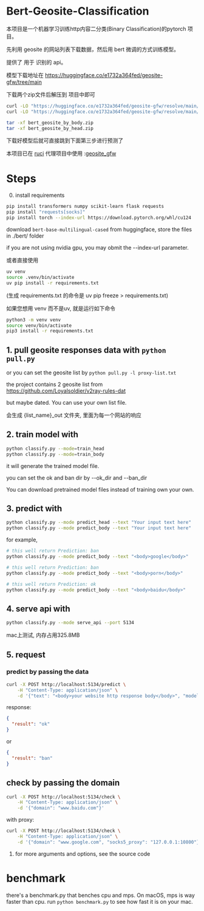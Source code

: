 # Bert-Geosite-Classification

本项目是一个机器学习训练http内容二分类(Binary Classification)的pytorch 项目。

先利用 geosite 的网站列表下载数据，然后用 bert 微调的方式训练模型。

提供了 用于 识别的 api。

模型下载地址在
https://huggingface.co/e1732a364fed/geosite-gfw/tree/main

下载两个zip文件后解压到 项目中即可

```sh
curl -LO "https://huggingface.co/e1732a364fed/geosite-gfw/resolve/main/bert_geosite_by_body.zip?download=true"
curl -LO "https://huggingface.co/e1732a364fed/geosite-gfw/resolve/main/bert_geosite_by_head.zip?download=true"

tar -xf bert_geosite_by_body.zip
tar -xf bert_geosite_by_head.zip
```

下载好模型后就可直接跳到下面第三步进行预测了

本项目已在 [ruci](https://github.com/e1732a364fed/ruci) 代理项目中使用 :[geosite_gfw](https://e1732a364fed.github.io/ruci/lua/route_config.html#geosite_gfw)

# Steps

0. install requirements

```sh
pip install transformers numpy scikit-learn flask requests
pip install "requests[socks]"
pip install torch --index-url https://download.pytorch.org/whl/cu124
```

download `bert-base-multilingual-cased` from huggingface, store the files in ./bert/ folder

if you are not using nvidia gpu, you may obmit the  --index-url parameter.

或者直接使用

```sh
uv venv
source .venv/bin/activate
uv pip install -r requirements.txt
```

(生成 requirements.txt 的命令是 uv pip freeze > requirements.txt)

如果您想用 venv 而不是uv, 就是运行如下命令

```sh
python3 -m venv venv
source venv/bin/activate
pip3 install -r requirements.txt
```


## 1. pull geosite responses data with `python pull.py`

or you can set the geosite list by `python pull.py -l proxy-list.txt`

the project contains 2 geosite list from 
https://github.com/Loyalsoldier/v2ray-rules-dat

but maybe dated. You can use your own list file.

会生成 {list_name}_out 文件夹, 里面为每一个网站的响应


## 2. train model with

```sh
python classify.py --mode=train_head
python classify.py --mode=train_body
```

it will generate the trained model file.

you can set the ok and ban dir by --ok_dir and --ban_dir

You can download pretrained model files instead of training own your own.


## 3. predict with

```sh
python classify.py --mode predict_head --text "Your input text here"
python classify.py --mode predict_body --text "Your input text here"
```


for example, 
```sh
# this well return Prediction: ban
python classify.py --mode predict_body --text "<body>google</body>"

# this well return Prediction: ban
python classify.py --mode predict_body --text "<body>porn</body>"

# this well return Prediction: ok
python classify.py --mode predict_body --text "<body>baidu</body>"
```




## 4. serve api with

```sh
python classify.py --mode serve_api --port 5134
```

mac上测试, 内存占用325.8MB



## 5. request

### predict by passing the data

```bash
curl -X POST http://localhost:5134/predict \
    -H "Content-Type: application/json" \
    -d '{"text": "<body>your website http response body</body>", "model_name": "body"}'
```



response:

```json
{
  "result": "ok"
}
```
or
```json
{
  "result": "ban"
}
```

## check by passing the domain

```bash
curl -X POST http://localhost:5134/check \
    -H "Content-Type: application/json" \
    -d '{"domain": "www.baidu.com"}'
```

with proxy:
```bash
curl -X POST http://localhost:5134/check \
    -H "Content-Type: application/json" \
    -d '{"domain": "www.google.com", "socks5_proxy": "127.0.0.1:10800"}'
```



1. for more arguments and options, see the source code

# benchmark

there's a benchmark.py that benches cpu and mps. 
On macOS, mps is way faster than cpu.
run `python benchmark.py` to see how fast it is on your mac.